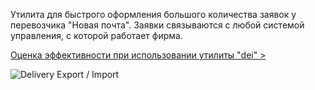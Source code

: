 Утилита для быстрого оформления большого количества заявок у перевозчика "Новая почта".
Заявки связываются с любой системой управления, с которой работает фирма.



[Оценка эффективности при использовании утилиты "dei" >](https://docs.google.com/spreadsheet/ccc?key=0AoG7HDT9STV-dG9MUFFDOFFNN2xkbGkzVk9acWkxZFE)



![Delivery Export / Import](https://raw.github.com/savdalion/dei/master/doc/process-dei.png)
